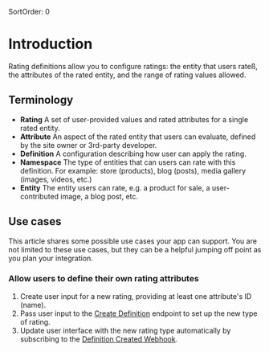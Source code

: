 SortOrder: 0
# Introduction

Rating definitions allow you to configure ratings: the entity that users rateß, the attributes of the rated entity, and the range of rating values allowed.

## Terminology

* **Rating** A set of user-provided values and rated attributes for a single rated entity.
* **Attribute** An aspect of the rated entity that users can evaluate, defined by the site owner or 3rd-party developer.
* **Definition** A configuration describing how user can apply the rating.
* **Namespace** The type of entities that can users can rate with this definition. For example: store (products), blog (posts), media gallery (images, videos, etc.)
* **Entity** The entity users can rate, e.g. a product for sale, a user-contributed image, a blog post, etc.

## Use cases

This article shares some possible use cases your app can support. You are not limited to these use cases, but they can be a helpful jumping off point as you plan your integration.

### Allow users to define their own rating attributes

1. Create user input for a new rating, providing at least one attribute's ID (name).
2. Pass user input to the [Create Definition](https://dev.wix.com/api/rest/drafts/rating-definitions/create-definition) endpoint to set up the new type of rating.
3. Update user interface with the new rating type automatically by subscribing to the [Definition Created Webhook](https://dev.wix.com/api/rest/drafts/rating-definitions/definition-created-webhook).
